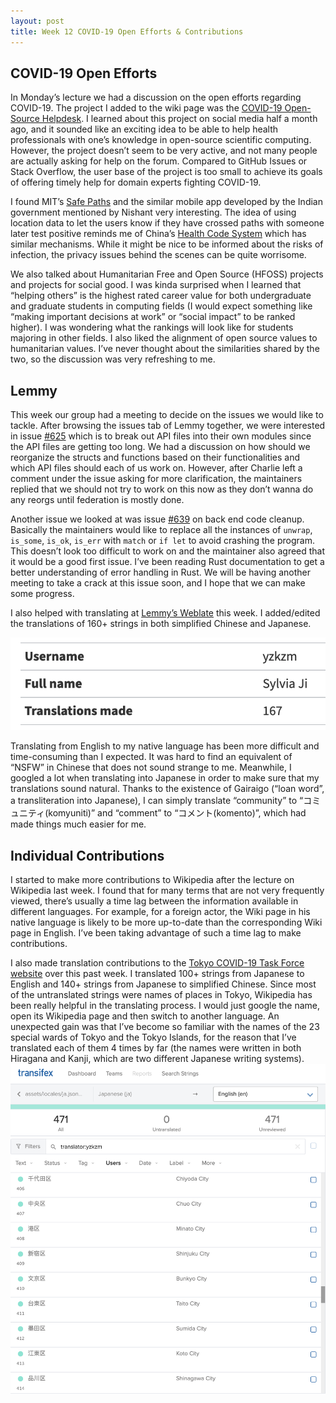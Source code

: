 ```yaml
---
layout: post
title: Week 12 COVID-19 Open Efforts & Contributions
---
```


## COVID-19 Open Efforts
In Monday’s lecture we had a discussion on the open efforts regarding COVID-19. The project I added to the wiki page was the [COVID-19 Open-Source Helpdesk](https://discourse.covid-oss-help.org/). I learned about this project on social media half a month ago, and it sounded like an exciting idea to be able to help health professionals with one’s knowledge in open-source scientific computing. However, the project doesn’t seem to be very active, and not many people are actually asking for help on the forum. Compared to GitHub Issues or Stack Overflow, the user base of the project is too small to achieve its goals of offering timely help for domain experts fighting COVID-19. 

I found MIT’s [Safe Paths](http://safepaths.mit.edu/) and the similar mobile app developed by the Indian government mentioned by Nishant very interesting. The idea of using location data to let the users know if they have crossed paths with someone later test positive reminds me of China’s [Health Code System](https://www.cnn.com/2020/04/15/asia/china-coronavirus-qr-code-intl-hnk/index.html) which has similar mechanisms. While it might be nice to be informed about the risks of infection, the privacy issues behind the scenes can be quite worrisome.

We also talked about Humanitarian Free and Open Source (HFOSS) projects and projects for social good. I was kinda surprised when I learned that “helping others” is the highest rated career value for both undergraduate and graduate students in computing fields (I would expect something like “making important decisions at work” or “social impact” to be ranked higher). I was wondering what the rankings will look like for students majoring in other fields. I also liked the alignment of open source values to humanitarian values. I’ve never thought about the similarities shared by the two, so the discussion was very refreshing to me. 

## Lemmy 

This week our group had a meeting to decide on the issues we would like to tackle. After browsing the issues tab of Lemmy together, we were interested in issue [#625](https://github.com/LemmyNet/lemmy/issues/625) which is to break out API files into their own modules since the API files are getting too long. We had a discussion on how should we reorganize the structs and functions based on their functionalities and which API files should each of us work on. However, after Charlie left a comment under the issue asking for more clarification, the maintainers replied that we should not try to work on this now as they don’t wanna do any reorgs until federation is mostly done.  

Another issue we looked at was issue [#639](https://github.com/LemmyNet/lemmy/issues/639) on back end code cleanup. Basically the maintainers would like to replace all the instances of `unwrap`, `is_some`, `is_ok`, `is_err` with `match` or `if let` to avoid crashing the program. This doesn’t look too difficult to work on and the maintainer also agreed that it would be a good first issue. I’ve been reading Rust documentation to get a better understanding of error handling in Rust. We will be having another meeting to take a crack at this issue soon, and I hope that we can make some progress.

I also helped with translating at [Lemmy’s Weblate](https://weblate.yerbamate.dev/projects/lemmy/) this week. I added/edited the translations of 160+ strings in both simplified Chinese and Japanese. 

![weblate](../images/weblate.png)

Translating from English to my native language has been more difficult and time-consuming than I expected. It was hard to find an equivalent of “NSFW” in Chinese that does not sound strange to me. Meanwhile, I googled a lot when translating into Japanese in order to make sure that my translations sound natural. Thanks to the existence of Gairaigo (“loan word”, a transliteration into Japanese), I can simply translate “community” to “コミュニティ(komyuniti)” and “comment” to “コメント(komento)”, which had made things much easier for me. 

## Individual Contributions
I started to make more contributions to Wikipedia after the lecture on Wikipedia last week. I found that for many terms that are not very frequently viewed, there’s usually a time lag between the information available in different languages. For example, for a foreign actor, the Wiki page in his native language is likely to be more up-to-date than the corresponding Wiki page in English. I’ve been taking advantage of such a time lag to make contributions.

I also made translation contributions to the [Tokyo COVID-19 Task Force website](https://github.com/tokyo-metropolitan-gov/covid19) over this past week. I translated 100+ strings from Japanese to English and 140+ strings from Japanese to simplified Chinese. Since most of the untranslated strings were names of places in Tokyo, Wikipedia has been really helpful in the translating process. I would just google the name, open its Wikipedia page and then switch to another language. An unexpected gain was that I’ve become so familiar with the names of the 23 special wards of Tokyo and the Tokyo Islands, for the reason that I’ve translated each of them 4 times by far (the names were written in both Hiragana and Kanji, which are two different Japanese writing systems). 
![transifex](../images/transifex.png)
